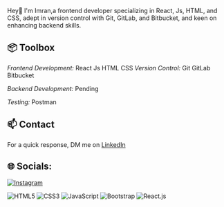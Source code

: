 Hey👋 I'm Imran,a frontend developer specializing in React, Js, HTML, and CSS, adept in version control with Git, GitLab, and Bitbucket, and keen on enhancing backend skills.

## 📦 Toolbox

*Frontend Development:* React Js HTML CSS
*Version Control:* Git GitLab Bitbucket

*Backend Development:* Pending

*Testing:*  Postman 

## 📫 Contact

 For a quick response, DM me on [LinkedIn](https://www.linkedin.com/in/imranabdisalan/)


## 🌐 Socials:
[![Instagram](https://img.shields.io/badge/Instagram-%23E4405F.svg?logo=Instagram&logoColor=white)](https://instagram.com/imraac) 



 ![HTML5](https://img.icons8.com/color/48/000000/html-5.png) [](https://icons8.com/icon/20909/html-5)                      ![CSS3](https://img.icons8.com/color/48/000000/css3.png) [](https://icons8.com/icon/20906/css3)
 ![JavaScript](https://img.icons8.com/color/48/000000/javascript.png) [](https://icons8.com/icon/20907/javascript)               ![Bootstrap](https://img.icons8.com/color/48/000000/bootstrap.png) [](https://icons8.com/icon/99865/bootstrap)
 ![React.js](https://img.icons8.com/color/48/000000/react-native.png) [](https://icons8.com/icon/45168/react-native)     
